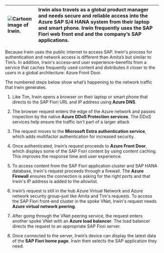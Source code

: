 | ![Cartoon image of Irwin.](../media/irwin.png) | Irwin also travels as a global product manager and needs secure and reliable access into the Azure SAP S/4 HANA system from their laptop and smart phone. Irwin frequently uses the SAP Fiori web front end and the company’s SAP applications. |
| :--- | :--- |

Because Irwin uses the public internet to access SAP. Irwin's process for authentication and network access is different than Amita’s but similar to Tim’s. In addition, Irwin's access–and user experience–benefits from a service that caches frequently used content and distributes it closer to the users in a global architecture: Azure Front Door.

The numbered steps below show what’s happening to the network traffic that Irwin generates.

1. Like Tim, Irwin opens a browser on their laptop or smart phone that directs to the SAP Fiori URL and IP address using **Azure DNS**.

2. The browser request enters the edge of the Azure network and passes inspection by the native **Azure DDoS Protection services**. The DDoS services help ensure the traffic isn't part of a larger attack

3. The request moves to the **Microsoft Entra authentication service**, which adds multifactor authentication for increased security.

4. Once authenticated, Irwin’s request proceeds to **Azure Front Door**, which displays some of the SAP Fiori content by using content caching. This improves the response time and user experience.

5. To access content from the SAP Fiori application cluster and SAP HANA database, Irwin's request proceeds through a firewall. The **Azure Firewall** ensures the connection is asking for the right ports and that Irwin's IP address is added to the allowlist.

6. Irwin’s request is still in the hub Azure Virtual Network and Azure network security group–just like Amita and Tim's requests. To access the SAP Fiori front-end cluster in the spoke VNet, Irwin's request needs **Azure virtual network peering**.

7. After going through the VNet peering service, the request enters another spoke VNet with an **Azure load balancer**. The load balancer directs the request to an appropriate SAP Fiori server.

8. Once connected to the server, Irwin’s device can display the latest data of the **SAP Fiori home page**. Irwin then selects the SAP application they need.
